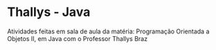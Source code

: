 # Thallys - Java
Atividades feitas em sala de aula da matéria: Programação Orientada a Objetos II, em Java com o Professor Thallys Braz
